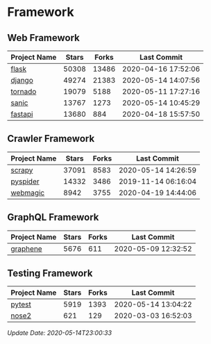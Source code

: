 # Framework

## Web Framework

| Project Name | Stars | Forks | Last Commit |
| ------------ | ----- | ----- | ----------- |
| [flask](https://github.com/pallets/flask) | 50308 | 13486 | 2020-04-16 17:52:06 |
| [django](https://github.com/django/django) | 49274 | 21383 | 2020-05-14 14:07:56 |
| [tornado](https://github.com/tornadoweb/tornado) | 19079 | 5188 | 2020-05-11 17:27:16 |
| [sanic](https://github.com/huge-success/sanic) | 13767 | 1273 | 2020-05-14 10:45:29 |
| [fastapi](https://github.com/tiangolo/fastapi) | 13680 | 884 | 2020-04-18 15:57:50 |

## Crawler Framework

| Project Name | Stars | Forks | Last Commit |
| ------------ | ----- | ----- | ----------- |
| [scrapy](https://github.com/scrapy/scrapy) | 37091 | 8583 | 2020-05-14 14:26:59 |
| [pyspider](https://github.com/binux/pyspider) | 14332 | 3486 | 2019-11-14 06:16:04 |
| [webmagic](https://github.com/code4craft/webmagic) | 8942 | 3755 | 2020-04-19 14:44:06 |

## GraphQL Framework

| Project Name | Stars | Forks | Last Commit |
| ------------ | ----- | ----- | ----------- |
| [graphene](https://github.com/graphql-python/graphene) | 5676 | 611 | 2020-05-09 12:32:52 |

## Testing Framework

| Project Name | Stars | Forks | Last Commit |
| ------------ | ----- | ----- | ----------- |
| [pytest](https://github.com/pytest-dev/pytest) | 5919 | 1393 | 2020-05-14 13:04:22 |
| [nose2](https://github.com/nose-devs/nose2) | 621 | 129 | 2020-03-03 16:52:03 |

*Update Date: 2020-05-14T23:00:33*